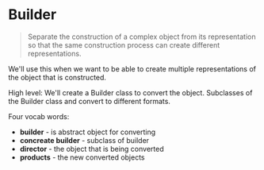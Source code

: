 # Builder

> Separate the construction of a complex object from its representation so that the same construction process can create different representations.

We'll use this when we want to be able to create multiple representations of the object that is constructed.

High level: We'll create a Builder class to convert the object. Subclasses of the Builder class and convert to different formats.

Four vocab words:

* **builder** - is abstract object for converting
* **concreate builder** - subclass of builder
* **director** - the object that is being converted
* **products** - the new converted objects
